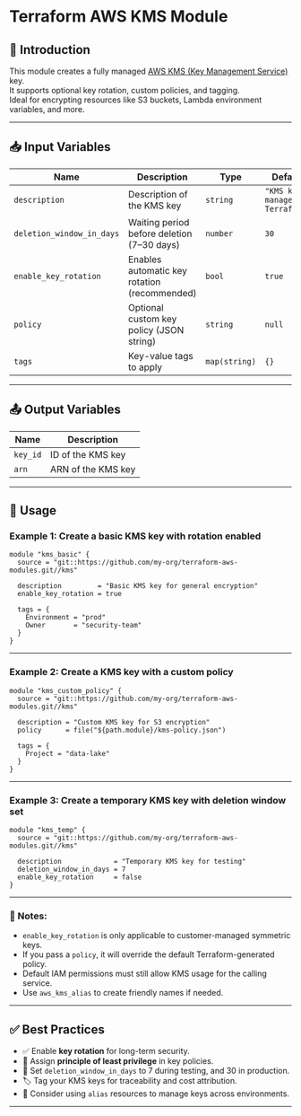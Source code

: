 # Terraform AWS KMS Module

## 📘 Introduction

This module creates a fully managed [AWS KMS (Key Management Service)](https://docs.aws.amazon.com/kms/latest/developerguide/overview.html) key.  
It supports optional key rotation, custom policies, and tagging.  
Ideal for encrypting resources like S3 buckets, Lambda environment variables, and more.

---

## 📥 Input Variables

| Name                      | Description                                  | Type          | Default                          |
|---------------------------|----------------------------------------------|---------------|----------------------------------|
| `description`             | Description of the KMS key                   | `string`      | `"KMS key managed by Terraform"` |
| `deletion_window_in_days` | Waiting period before deletion (7–30 days)   | `number`      | `30`                             |
| `enable_key_rotation`     | Enables automatic key rotation (recommended) | `bool`        | `true`                           |
| `policy`                  | Optional custom key policy (JSON string)     | `string`      | `null`                           |
| `tags`                    | Key-value tags to apply                      | `map(string)` | `{}`                             |

---

## 📤 Output Variables

| Name     | Description          |
|----------|----------------------|
| `key_id` | ID of the KMS key    |
| `arn`    | ARN of the KMS key   |

---

## 🚀 Usage

### Example 1: Create a basic KMS key with rotation enabled

```hcl
module "kms_basic" {
  source = "git::https://github.com/my-org/terraform-aws-modules.git//kms"

  description         = "Basic KMS key for general encryption"
  enable_key_rotation = true

  tags = {
    Environment = "prod"
    Owner       = "security-team"
  }
}
```

---

### Example 2: Create a KMS key with a custom policy

```hcl
module "kms_custom_policy" {
  source = "git::https://github.com/my-org/terraform-aws-modules.git//kms"

  description = "Custom KMS key for S3 encryption"
  policy      = file("${path.module}/kms-policy.json")

  tags = {
    Project = "data-lake"
  }
}
```

---

### Example 3: Create a temporary KMS key with deletion window set

```hcl
module "kms_temp" {
  source = "git::https://github.com/my-org/terraform-aws-modules.git//kms"

  description             = "Temporary KMS key for testing"
  deletion_window_in_days = 7
  enable_key_rotation     = false
}
```

---

### 📎 Notes:

- `enable_key_rotation` is only applicable to customer-managed symmetric keys.
- If you pass a `policy`, it will override the default Terraform-generated policy.
- Default IAM permissions must still allow KMS usage for the calling service.
- Use `aws_kms_alias` to create friendly names if needed.

---

## ✅ Best Practices

- ✅ Enable **key rotation** for long-term security.
- 🔐 Assign **principle of least privilege** in key policies.
- 🧹 Set `deletion_window_in_days` to 7 during testing, and 30 in production.
- 🏷 Tag your KMS keys for traceability and cost attribution.
- 📄 Consider using `alias` resources to manage keys across environments.

---
